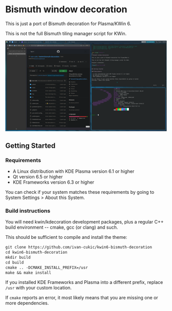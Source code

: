 <!--
  SPDX-FileCopyrightText: 2021-2022 Mikhail Zolotukhin <mail@gikari.com>
  SPDX-FileCopyrightText: 2018-2019 Eon S. Jeon <esjeon@hyunmu.am>
  SPDX-License-Identifier: MIT
-->

# Bismuth window decoration

This is just a port of Bismuth decoration for Plasma/KWin 6.

This is not the full Bismuth tiling manager script for KWin.

![demo](img/rice.png)


## Getting Started

### Requirements

- A Linux distribution with KDE Plasma version 6.1 or higher
- Qt version 6.5 or higher
- KDE Frameworks version 6.3 or higher

You can check if your system matches these requirements by going to System
Settings > About this System.

### Build instructions

You will need kwin/kdecoration development packages,
plus a regular C++ build environment -- cmake, gcc (or clang) and such.

This should be sufficient to compile and install the theme:

```
git clone https://github.com/ivan-cukic/kwin6-bismuth-decoration
cd kwin6-bismuth-decoration
mkdir build
cd build
cmake .. -DCMAKE_INSTALL_PREFIX=/usr
make && make install
```

If you installed KDE Frameworks and Plasma into a different prefix,
replace `/usr` with your custom location.

If `cmake` reports an error, it most likely means that
you are missing one or more dependencies.





